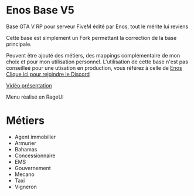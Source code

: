 # Enos Base V5
Base GTA V RP pour serveur FiveM édité par Enos, tout le mérite lui reviens

Cette base est simplement un Fork permettant la correction de la base principale.

Peuvent être ajouté des métiers, des mappings complémentaire de mon choix et pour mon utilisation personnel.
L'utilisation de cette base n'est pas conseilleé pour une utisation en production, vous référez à celle de [Enos](https://github.com/Five-Devv/Enos-Base-V5)
[Clique ici pour rejoindre le Discord](https://discord.gg/pRXCnA8)

[Vidéo présentation](https://youtu.be/RrDlQAdri6s)


Menu réalisé en RageUI

# Métiers
 - Agent immobilier
 - Armurier
 - Bahamas
 - Concessionnaire
 - EMS
 - Gouvernement
 - Mecano
 - Taxi
 - Vigneron
 
